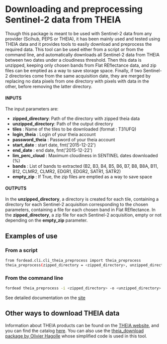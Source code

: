 # Downloading and preprocessing Sentinel-2 data from THEIA

Though this package is meant to be used with Sentinel-2 data from any provider (Scihub, PEPS or THEIA), it has been mainly used and tested using THEIA data and it provides tools to easily download and preprocess the required data.
This tool can be used either from a script or from the command line, and automatically downloads all Sentinel-2 data from THEIA between two dates under a cloudiness threshold. Then this data is unzipped, keeping only chosen bands from Flat REflectance data, and zip files can be emptied as a way to save storage space.
Finally, if two Sentinel-2 directories come from the same acquisition date, they are merged by replacing no data pixels from one directory with pixels with data in the other, before removing the latter directory.

#### INPUTS
The input parameters are:

- **zipped_directory**: Path of the directory with zipped theia data
- **unzipped_directory**: Path of the output directory
- **tiles** : Name of the tiles to be downloaded (format : T31UFQ)
- **login_theia** : Login of your theia account
- **password_theia** : Password of your theia account
- **start_date** : start date, fmt('2015-12-22')
- **end_date** : end date, fmt('2015-12-22')
- **lim_perc_cloud** : Maximum cloudiness in SENTINEL dates downloaded (%)
- **bands** : List of bands to extracted (B2, B3, B4, B5, B6, B7, B8, B8A, B11, B12, CLMR2, CLMR2, EDGR1, EDGR2, SATR1, SATR2)
- **empty_zip** : If True, the zip files are emptied as a way to save space

#### OUTPUTS
In the **unzipped_directory**, a directory is created for each tile, containing a directory for each Sentinel-2 acquisition corresponding to the chosen parameters, containing a file for each chosen band in Flat REflectance.
In the **zipped_directory**, a zip file for each Sentinel-2 acquisition, empty or not depending on the **empty_zip** parameter.

## Examples of use
### From a script

```bash
from fordead.cli.cli_theia_preprocess import theia_preprocess
theia_preprocess(zipped_directory = <zipped_directory>, unzipped_directory = <unzipped_directory>, tiles = ["T31UFQ","T31UFP"], login_theia = <login_theia>, password_theia = <password_theia>, start_date = "2015-01-01", end_date = "2025-01-01", lim_perc_cloud = 50, bands = ["B2", "B3", "B4", "B5", "B6", "B7", "B8", "B8A", "B11", "B12", "CLMR2"], empty_zip = True)
```

### From the command line

```bash
fordead theia_preprocess -i <zipped_directory> -o <unzipped_directory> -t T31UFQ -t T31UFP --login_theia <login_theia> --password_theia <password_theia> --start_date 2015-01-01 --end_date 2025-01-01 --lim_perc_cloud 50 -b B2 -b B3 -b B4 -b B5 -b B6 -b B7 -b B8 -b B8A -b B11 -b B12 -b CLMR2 --empty_zip
```

See detailed documentation on the [site](https://fordead.gitlab.io/fordead_package/docs/cli/#fordead-theia_preprocess)

## Other ways to download THEIA data

Information about THEIA products can be found on the [THEIA website](https://www.theia-land.fr/), and you can find the catalog [here](https://theia.cnes.fr/atdistrib/rocket/#/search?collection=SENTINEL2).
You can also use the [theia_download package by Olivier Hagolle](https://github.com/olivierhagolle/theia_download) whose simplified code is used in this tool.